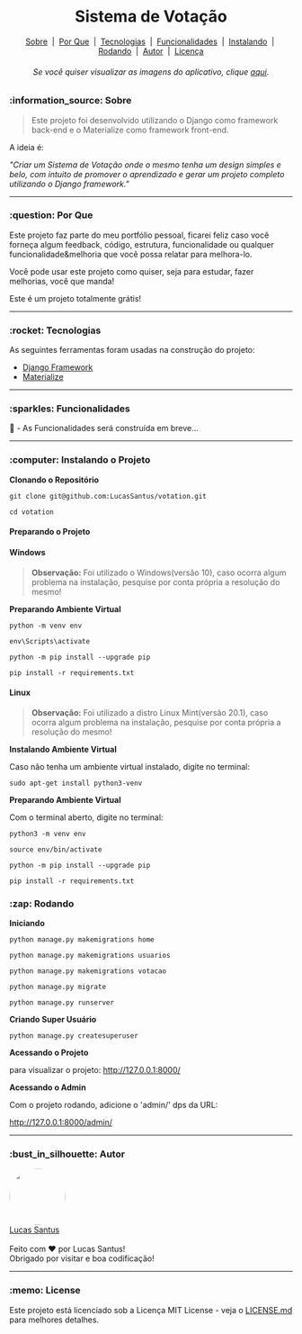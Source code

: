 <h1 align="center">Sistema de Votação</h1>

<p align="center">
	<a href="#sobre">Sobre</a> &nbsp;|&nbsp;
	<a href="#porque">Por Que</a> &nbsp;|&nbsp;
	<a href="#tecnologias">Tecnologias</a> &nbsp;|&nbsp;
	<a href="#funcionalidades">Funcionalidades</a> &nbsp;|&nbsp;
	<a href="#instalando">Instalando</a> &nbsp;|&nbsp;
	<a href="#rodando">Rodando</a> &nbsp;|&nbsp;
	<a href="#autor">Autor</a> &nbsp;|&nbsp;
	<a href="#license">Licença</a>
</p>

<h6 align="center"> 
	Se você quiser visualizar as imagens do aplicativo, clique <a href="github/images/README.md">aqui</a>.
</h6>

<h3 id="sobre">:information_source: Sobre</h3>

> Este projeto foi desenvolvido utilizando o Django como framework back-end e o Materialize como framework front-end. 

A ideia é:

_"Criar um Sistema de Votação onde o mesmo tenha um design simples e belo, com intuito de promover o aprendizado e gerar um projeto completo utilizando o Django framework."_

--------------------------------------------------------------------------------------

<h3 id="porque">:question: Por Que</h3>

Este projeto faz parte do meu portfólio pessoal, ficarei feliz caso você forneça algum feedback, código, estrutura, funcionalidade ou qualquer funcionalidade&melhoria que você possa relatar para melhora-lo.

Você pode usar este projeto como quiser, seja para estudar, fazer melhorias, você que manda!

Este é um projeto totalmente grátis!

--------------------------------------------------------------------------------------

<h3 id="tecnologias">:rocket: Tecnologias</h3>

As seguintes ferramentas foram usadas na construção do projeto:

- [Django Framework](https://www.djangoproject.com/)
- [Materialize](https://materializecss.com/)

--------------------------------------------------------------------------------------

<h3 id="funcionalidades">:sparkles: Funcionalidades</h3>

:construction: - As Funcionalidades será construída em breve...

--------------------------------------------------------------------------------------

<h3 id="instalando">:computer: Instalando o Projeto</h3>

**Clonando o Repositório**

```
git clone git@github.com:LucasSantus/votation.git

cd votation
```

#### Preparando o Projeto

#### Windows

> **Observação:** Foi utilizado o Windows(versão 10), caso ocorra algum problema na instalação, pesquise por conta própria a resolução do mesmo!

**Preparando Ambiente Virtual**

```
python -m venv env

env\Scripts\activate

python -m pip install --upgrade pip

pip install -r requirements.txt
```

#### Linux

> **Observação:** Foi utilizado a distro Linux Mint(versão 20.1), caso ocorra algum problema na instalação, pesquise por conta própria a resolução do mesmo!

**Instalando Ambiente Virtual**

Caso não tenha um ambiente virtual instalado, digite no terminal:

```
sudo apt-get install python3-venv
```

**Preparando Ambiente Virtual**

Com o terminal aberto, digite no terminal:

```
python3 -m venv env

source env/bin/activate

python -m pip install --upgrade pip

pip install -r requirements.txt
```

<h3 id="rodando">:zap: Rodando</h3>

**Iniciando**

```
python manage.py makemigrations home

python manage.py makemigrations usuarios

python manage.py makemigrations votacao

python manage.py migrate

python manage.py runserver
```

**Criando Super Usuário**

```
python manage.py createsuperuser
```
**Acessando o Projeto**

para visualizar o projeto: http://127.0.0.1:8000/


**Acessando o Admin**

Com o projeto rodando, adicione o 'admin/' dps da URL:

http://127.0.0.1:8000/admin/

--------------------------------------------------------------------------------------

<h3 id="autor">:bust_in_silhouette: Autor</h3>

<div align="left"> 
	<a href="https://github.com/LucasSantus">
		<img style="border-radius: 50%;" src="https://github.com/LucasSantus.png" width="100px;" alt=""/>
		<br />
		Lucas Santus
	</a>
</div>
<br />
Feito com ❤️ por Lucas Santus!<br />
Obrigado por visitar e boa codificação!<br />

--------------------------------------------------------------------------------------

<h3 id="license">:memo: License</h3>

Este projeto está licenciado sob a Licença MIT License - veja o [LICENSE.md](https://github.com/LucasSantus/votation/blob/master/LICENSE) para melhores detalhes.
